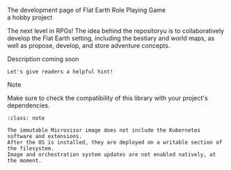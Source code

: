 The development page of Flat Earth Role Playing Game                            
a hobby project
                                                                 
The next level in RPGs! 
The idea behind the repositoryu is to collaboratively develop the Flat Earth setting, including
the bestiary and world maps, as well as propose, develop, and store adventure concepts.

Description coming soon                                                         

```{tip}
Let's give readers a helpful hint!
```

> [!NOTE]
> Make sure to check the compatibility of this library with your project's dependencies.


```{admonition} No real-time support for standalone edge node Microvisor installation. 
:class: note

The immutable Microvisor image does not include the Kubernetes software and extensions.
After the OS is installed, they are deployed on a writable section of the filesystem.
Image and orchestration system updates are not enabled natively, at the moment.
```
